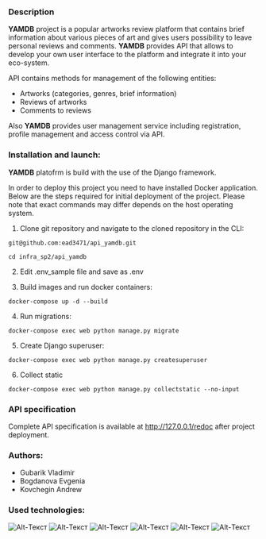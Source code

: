 ### Description

**YAMDB** project is a popular artworks review platform that contains brief information about various pieces of art and gives users possibility to leave personal reviews and comments.
**YAMDB** provides API that allows to develop your own user interface to the platform and integrate it into your eco-system.

API contains methods for management of the following entities:
- Artworks (categories, genres, brief information)
- Reviews of artworks
- Comments to reviews

Also **YAMDB** provides user management service including registration, profile management and access control via API.

### Installation and launch:

**YAMDB** platofrm is build with the use of the Django framework.

In order to deploy this project you need to have installed Docker application. Below are the steps required for initial deployment of the project. Please note that exact commands may differ depends on the host operating system.

1. Clone git repository and navigate to the cloned repository in the CLI:

```
git@github.com:ead3471/api_yamdb.git
```

```
cd infra_sp2/api_yamdb
```

2. Edit .env_sample file and save as .env

3. Build images and run docker containers:

```
docker-compose up -d --build
```

4. Run migrations:

```
docker-compose exec web python manage.py migrate
```

5. Create Django superuser:

```
docker-compose exec web python manage.py createsuperuser
```

6. Collect static

```
docker-compose exec web python manage.py collectstatic --no-input
```


### API specification

Complete API specification is available at http://127.0.0.1/redoc after project deployment.

### Authors:
 - Gubarik Vladimir
 - Bogdanova Evgenia
 - Kovchegin Andrew


### Used technologies:
![Alt-Текст](https://img.shields.io/badge/python-3.7-blue)
![Alt-Текст](https://img.shields.io/badge/django-2.2.16-blue)
![Alt-Текст](https://img.shields.io/badge/djangorestframework-3.12.4-blue)
![Alt-Текст](https://img.shields.io/badge/docker-20.10.23-blue)
![Alt-Текст](https://img.shields.io/badge/nginx-1.21.3-blue)
![Alt-Текст](https://img.shields.io/badge/gunicorn-20.0.4-blue)